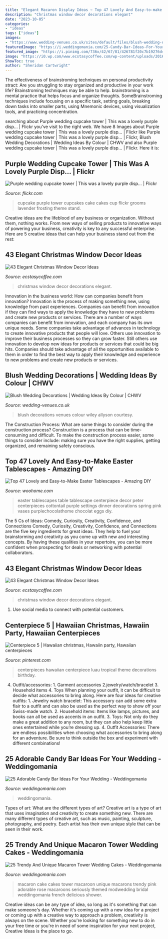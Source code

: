 ```yaml
---
title: "Elegant Macaron Display Ideas ~ Top 47 Lovely And Easy-to-make Easter Tablescapes"
description: "Christmas window decor decorations elegant"
date: "2023-10-05"
categories:
- "ideas"
tags: ["ideas"]
images:
- "https://www.wedding-venues.co.uk/sites/default/files/blush-wedding-decorations-AllysonWiley.jpg"
featuredImage: "https://i.weddingomania.com/25-Candy-Bar-Ideas-For-Your-Wedding6.jpg"
featured_image: "https://i.pinimg.com/736x/42/67/81/426781f20c7b19276d418f707fe34e3a--hawaiian-centerpieces-party-centerpieces.jpg"
image: "https://i0.wp.com/www.ecstasycoffee.com/wp-content/uploads/2016/10/Christmas-Window-Decorations-Ideas-10.jpg"
ShowToc: true
author: "Sheridan Cartwright"
---
```



The effectiveness of brainstroming techniques on personal productivity
stract:
Are you struggling to stay organized and productive in your work life? Brainstroming techniques may be able to help. brainstroming is a mental practice that helps focus and organize thoughts. SomeBrainstroming techniques include focusing on a specific task, setting goals, breaking down tasks into smaller parts, using Mnemonic devices, using visualization tools, and practicing concentration.

	

		
searching about Purple wedding cupcake tower | This was a lovely purple disp… | Flickr you've visit to the right web. We have 8 Images about Purple wedding cupcake tower | This was a lovely purple disp… | Flickr like Purple wedding cupcake tower | This was a lovely purple disp… | Flickr, Blush Wedding Decorations | Wedding Ideas By Colour | CHWV and also Purple wedding cupcake tower | This was a lovely purple disp… | Flickr. Here it is:
		
    
## Purple Wedding Cupcake Tower | This Was A Lovely Purple Disp… | Flickr

<img loading=lazy src="https://c1.staticflickr.com/7/6161/6233422553_0137f9c5a2_b.jpg" onerror="this.onerror=null;this.src='https://tse4.mm.bing.net/th?id=OIP.uuOxy0JbI2bDBcEwMjqsvwHaMJ&amp;pid=15.1';" alt="Purple wedding cupcake tower | This was a lovely purple disp… | Flickr">

_Source: flickr.com_

>cupcake purple tower cupcakes cake cakes cup flickr grooms lavender frosting theme stand. 

	

Creative ideas are the lifeblood of any business or organization. Without them, nothing works. From new ways of selling products to innovative ways of powering your business, creativity is key to any successful enterprise. Here are 5 creative ideas that can help your business stand out from the rest:

    
## 43 Elegant Christmas Window Decor Ideas

<img loading=lazy src="https://i1.wp.com/www.ecstasycoffee.com/wp-content/uploads/2016/10/Christmas-Window-Decorations-Ideas-7.jpg" onerror="this.onerror=null;this.src='https://tse1.mm.bing.net/th?id=OIP.j12qQWUvM66CGY7a_Kl-NQHaKX&amp;pid=15.1';" alt="43 Elegant Christmas Window Decor Ideas">

_Source: ecstasycoffee.com_

>christmas window decor decorations elegant. 

	

Innovation in the business world: How can companies benefit from innovation?
Innovation is the process of making something new, using knowledge from past experiences. Companies can benefit from innovation if they can find ways to apply the knowledge they have to new problems and create new products or services. There are a number of ways companies can benefit from innovation, and each company has its own unique needs. Some companies take advantage of advances in technology to create innovative products that people will love. Others use innovation to improve their business processes so they can grow faster. Still others use innovation to develop new ideas for products or services that could be big hits. Companies should take advantage of all the opportunities available to them in order to find the best way to apply their knowledge and experience to new problems and create new products or services.

    
## Blush Wedding Decorations | Wedding Ideas By Colour | CHWV

<img loading=lazy src="https://www.wedding-venues.co.uk/sites/default/files/blush-wedding-decorations-AllysonWiley.jpg" onerror="this.onerror=null;this.src='https://tse3.mm.bing.net/th?id=OIP.gW4ujMIj2ZhCiLqpYPKsDgHaLH&amp;pid=15.1';" alt="Blush Wedding Decorations | Wedding Ideas By Colour | CHWV">

_Source: wedding-venues.co.uk_

>blush decorations venues colour wiley allyson courtesy. 

	

The Construction Process: What are some things to consider during the construction process?
Construction is a process that can be time-consuming and difficult. To make the construction process easier, some things to consider include: making sure you have the right supplies, getting organized, and remaining safety conscious.

    
## Top 47 Lovely And Easy-to-Make Easter Tablescapes - Amazing DIY

<img loading=lazy src="http://www.woohome.com/wp-content/uploads/2016/02/tablescapes-for-easter-37.jpg" onerror="this.onerror=null;this.src='https://tse2.mm.bing.net/th?id=OIP.isoZMTTEdREUs5H6wLpmJAHaJ4&amp;pid=15.1';" alt="Top 47 Lovely and Easy-to-Make Easter Tablescapes - Amazing DIY">

_Source: woohome.com_

>easter tablescapes table tablescape centerpiece decor peter centerpieces cottontail purple settings dinner decorations spring pink vases purplechocolathome chocolat eggs diy. 

	

The 5 Cs of Ideas: Comedy, Curiosity, Creativity, Confidence, and Connections
Comedy, Curiosity, Creativity, Confidence, and Connections are the five key ingredients for great ideas. They help to fuel your brainstorming and creativity as you come up with new and interesting concepts. By having these qualities in your repertoire, you can be more confident when prospecting for deals or networking with potential collaborators.

    
## 43 Elegant Christmas Window Decor Ideas

<img loading=lazy src="https://i0.wp.com/www.ecstasycoffee.com/wp-content/uploads/2016/10/Christmas-Window-Decorations-Ideas-10.jpg" onerror="this.onerror=null;this.src='https://tse3.mm.bing.net/th?id=OIP.3D7_axj7SZlSIYt6HquwPgHaK6&amp;pid=15.1';" alt="43 Elegant Christmas Window Decor Ideas">

_Source: ecstasycoffee.com_

>christmas window decor decorations elegant. 

	

1. Use social media to connect with potential customers.

    
## Centerpiece 5 | Hawaiian Christmas, Hawaiin Party, Hawaiian Centerpieces

<img loading=lazy src="https://i.pinimg.com/736x/42/67/81/426781f20c7b19276d418f707fe34e3a--hawaiian-centerpieces-party-centerpieces.jpg" onerror="this.onerror=null;this.src='https://tse2.mm.bing.net/th?id=OIP.5qfSAGAb7uZLnWrTOoeHBQDIEs&amp;pid=15.1';" alt="Centerpiece 5 | Hawaiian christmas, Hawaiin party, Hawaiian centerpieces">

_Source: pinterest.com_

>centerpieces hawaiian centerpiece luau tropical theme decorations birthday. 

	

4. Outfit/accessories: 1. Garment accessories 2.jewelry/watch/bracelet 3. Household items 4. Toys
When planning your outfit, it can be difficult to decide what accessories to bring along. Here are four ideas for creative outfits: 1. Jewelry watch bracelet: This accessory can add some extra flair to a outfit and can also be used as the perfect way to show off your Swiss-made watch. 2. Household items: Items like lamps, pictures, and books can all be used as accents in an outfit. 3. Toys: Not only do they make a great addition to any room, but they can also help keep little ones entertained while you’re dressing up. 4. Outfit Accessories: There are endless possibilities when choosing what accessories to bring along for an adventure. Be sure to think outside the box and experiment with different combinations!

    
## 25 Adorable Candy Bar Ideas For Your Wedding - Weddingomania

<img loading=lazy src="https://i.weddingomania.com/25-Candy-Bar-Ideas-For-Your-Wedding6.jpg" onerror="this.onerror=null;this.src='https://tse4.mm.bing.net/th?id=OIP.36FxB7OX6UeQjGfMMwvSuAHaJ9&amp;pid=15.1';" alt="25 Adorable Candy Bar Ideas For Your Wedding - Weddingomania">

_Source: weddingomania.com_

>weddingomania. 

	

Types of art: What are the different types of art?
Creative art is a type of art that uses imagination and creativity to create something new. There are many different types of creative art, such as music, painting, sculpture, photography, and poetry. Each artist has their own unique style that can be seen in their work.

    
## 25 Trendy And Unique Macaron Tower Wedding Cakes - Weddingomania

<img loading=lazy src="https://i.weddingomania.com/25-trendy-and-unique-macaron-tower-wedding-cakes-19-500x750.jpg" onerror="this.onerror=null;this.src='https://tse2.mm.bing.net/th?id=OIP.IZXU-L5I-wcOGpIi92IBWAHaLH&amp;pid=15.1';" alt="25 Trendy And Unique Macaron Tower Wedding Cakes - Weddingomania">

_Source: weddingomania.com_

>macaron cake cakes tower macaroon unique macarons trendy pink adorable rose macaroons seriously themed modwedding bridal weddingomania french delicious shower. 

	

Creative ideas can be any type of idea, so long as it's something that can make someone's day. Whether it's coming up with a new idea for a project or coming up with a creative way to approach a problem, creativity is always on the scene. Whether you're looking for something new to do in your free time or you're in need of some inspiration for your next project, Creative Ideas is the place to go.

